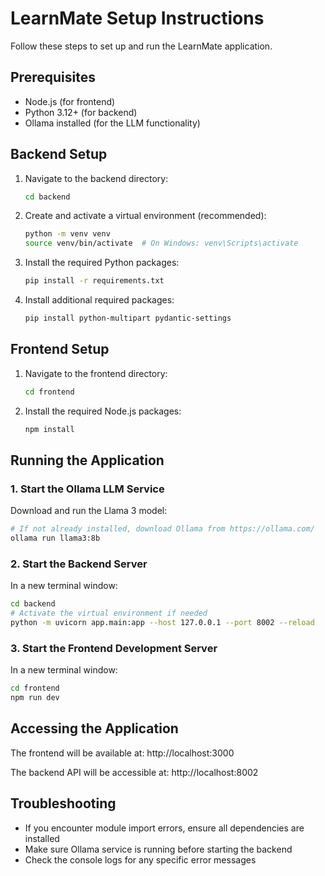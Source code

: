 # LearnMate Setup Instructions

Follow these steps to set up and run the LearnMate application.

## Prerequisites

- Node.js (for frontend)
- Python 3.12+ (for backend)
- Ollama installed (for the LLM functionality)

## Backend Setup

1. Navigate to the backend directory:
   ```bash
   cd backend
   ```

2. Create and activate a virtual environment (recommended):
   ```bash
   python -m venv venv
   source venv/bin/activate  # On Windows: venv\Scripts\activate
   ```

3. Install the required Python packages:
   ```bash
   pip install -r requirements.txt
   ```

4. Install additional required packages:
   ```bash
   pip install python-multipart pydantic-settings
   ```

## Frontend Setup

1. Navigate to the frontend directory:
   ```bash
   cd frontend
   ```

2. Install the required Node.js packages:
   ```bash
   npm install
   ```

## Running the Application

### 1. Start the Ollama LLM Service

Download and run the Llama 3 model:
```bash
# If not already installed, download Ollama from https://ollama.com/
ollama run llama3:8b
```

### 2. Start the Backend Server

In a new terminal window:
```bash
cd backend
# Activate the virtual environment if needed
python -m uvicorn app.main:app --host 127.0.0.1 --port 8002 --reload
```

### 3. Start the Frontend Development Server

In a new terminal window:
```bash
cd frontend
npm run dev
```

## Accessing the Application

The frontend will be available at: http://localhost:3000

The backend API will be accessible at: http://localhost:8002

## Troubleshooting

- If you encounter module import errors, ensure all dependencies are installed
- Make sure Ollama service is running before starting the backend
- Check the console logs for any specific error messages 